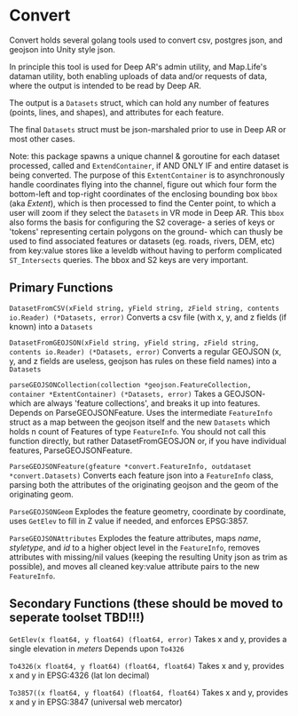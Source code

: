 # Convert

Convert holds several golang tools used to convert csv, postgres json, and geojson into Unity style json.

In principle this tool is used for Deep AR's admin utility, and Map.Life's dataman utility, both enabling uploads of data and/or requests of data, where the output is intended to be read by Deep AR.

The output is a ```Datasets``` struct, which can hold any number of features (points, lines, and shapes), and attributes for each feature.

The final ```Datasets``` struct must be json-marshaled prior to use in Deep AR or most other cases.

Note: this package spawns a unique channel & goroutine for each dataset processed, called and `ExtendContainer`, if AND ONLY IF and entire dataset is being converted.  The purpose of this `ExtentContainer` is to asynchronously handle coordinates flying into the channel, figure out which four form the bottom-left and top-right coordinates of the enclosing bounding box `bbox` (aka *Extent*), which is then processed to find the Center point, to which a user will zoom if they select the `Datasets` in VR mode in Deep AR.  This `bbox` also forms the basis for configuring the S2 coverage- a series of keys or 'tokens' representing certain polygons on the ground- which can thusly be used to find associated features or datasets (eg. roads, rivers, DEM, etc) from key:value stores like a leveldb without having to perform complicated `ST_Intersects` queries.   The bbox and S2 keys are very important.


## Primary Functions

```DatasetFromCSV(xField string, yField string, zField string, contents io.Reader) (*Datasets, error)```
Converts a csv file (with x, y, and z fields (if known) into a `Datasets`


```DatasetFromGEOJSON(xField string, yField string, zField string, contents io.Reader) (*Datasets, error)```
Converts a regular GEOJSON (x, y, and z fields are useless, geojson has rules on these field names) into a `Datasets`


```parseGEOJSONCollection(collection *geojson.FeatureCollection, container *ExtentContainer) (*Datasets, error)```
Takes a GEOJSON- which are always 'feature collections', and breaks it up into features.  Depends on ParseGEOJSONFeature.  Uses the intermediate `FeatureInfo` struct as a map between the geojson itself and the new `Datasets` which holds n count of Features of type `FeatureInfo`.
You should not call this function directly, but rather DatasetFromGEOSJON or, if you have individual features, ParseGEOJSONFeature.


```ParseGEOJSONFeature(gfeature *convert.FeatureInfo, outdataset *convert.Datasets)```
Converts each feature json into a `FeatureInfo` class, parsing both the attributes of the originating geojson and the geom of the originating geom.


```ParseGEOJSONGeom```
Explodes the feature geometry, coordinate by coordinate, uses `GetElev` to fill in Z value if needed, and enforces EPSG:3857.


```ParseGEOJSONAttributes```
Explodes the feature attributes, maps *name*, *styletype*, and *id* to a higher object level in the `FeatureInfo`, removes attributes with missing/nil values (keeping the resulting Unity json as trim as possible), and moves all cleaned key:value attribute pairs to the new `FeatureInfo`.


## Secondary Functions  (these should be moved to seperate toolset TBD!!!)

```GetElev(x float64, y float64) (float64, error)```
Takes x and y, provides a single elevation in *meters*
Depends upon `To4326`

```To4326(x float64, y float64) (float64, float64)```
Takes x and y, provides x and y in EPSG:4326  (lat lon decimal)

```To3857((x float64, y float64) (float64, float64)```
Takes x and y, provides x and y in EPSG:3847  (universal web mercator)


